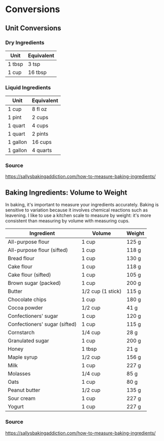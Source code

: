 # Conversions

## Unit Conversions

### Dry Ingredients

| Unit | Equivalent |
|------|------------|
| 1 tbsp | 3 tsp |
| 1 cup | 16 tbsp |

### Liquid Ingredients

| Unit | Equivalent |
|------|------------|
| 1 cup | 8 fl oz |
| 1 pint | 2 cups |
| 1 quart | 4 cups |
| 1 quart | 2 pints |
| 1 gallon | 16 cups |
| 1 gallon | 4 quarts |

### Source
<https://sallysbakingaddiction.com/how-to-measure-baking-ingredients/>

## Baking Ingredients: Volume to Weight

In baking, it's important to measure your ingredients accurately.
Baking is sensitive to variation because it involves chemical reactions such as leavening.
I like to use a kitchen scale to measure by weight: it's more consistent than measuring by volume with measuring cups.

| Ingredient | Volume | Weight |
|------------|--------|--------|
| All-purpose flour | 1 cup | 125 g |
| All-purpose flour (sifted) | 1 cup | 118 g |
| Bread flour | 1 cup | 130 g |
| Cake flour | 1 cup | 118 g |
| Cake flour (sifted) | 1 cup | 105 g |
| Brown sugar (packed) | 1 cup | 200 g |
| Butter | 1/2 cup (1 stick) | 115 g |
| Chocolate chips | 1 cup | 180 g |
| Cocoa powder | 1/2 cup | 41 g |
| Confectioners' sugar | 1 cup | 120 g |
| Confectioners' sugar (sifted) | 1 cup | 115 g |
| Cornstarch | 1/4 cup | 28 g |
| Granulated sugar | 1 cup | 200 g |
| Honey | 1 tbsp | 21 g |
| Maple syrup | 1/2 cup | 156 g |
| Milk | 1 cup | 227 g |
| Molasses | 1/4 cup | 85 g |
| Oats | 1 cup | 80 g |
| Peanut butter | 1/2 cup | 135 g |
| Sour cream | 1 cup | 227 g |
| Yogurt | 1 cup | 227 g |

### Source
<https://sallysbakingaddiction.com/how-to-measure-baking-ingredients/>
